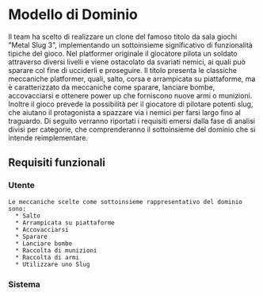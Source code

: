 # Modello di Dominio

Il team ha scelto di realizzare un clone del famoso titolo da sala giochi "Metal Slug 3", implementando un sottoinsieme significativo di funzionalità tipiche del gioco.
Nel platformer originale il giocatore pilota un soldato attraverso diversi livelli e viene ostacolato da svariati nemici, ai quali può sparare col fine di ucciderli e proseguire.
Il titolo presenta le classiche meccaniche platformer, quali, salto, corsa e arrampicata su piattaforme, ma è caratterizzato da meccaniche come sparare, lanciare bombe, accovacciarsi 
e ottenere power up che forniscono nuove armi o munizioni. Inoltre il gioco prevede la possibilità per il giocatore di pilotare potenti slug, che aiutano il protagonista a spazzare via i nemici
per farsi largo fino al traguardo.
Di seguito verranno riportati i requisiti emersi dalla fase di analisi divisi per categorie, che comprenderanno il sottoinsieme del dominio che si intende reimplementare.

## Requisiti funzionali
  ### Utente
    Le meccaniche scelte come sottoinsieme rappresentativo del dominio sono:
      * Salto
      * Arrampicata su piattaforme
      * Accovacciarsi
      * Sparare
      * Lanciare bombe
      * Raccolta di munizioni
      * Raccolta di armi
      * Utilizzare uno Slug
  ### Sistema
